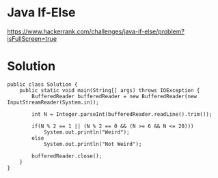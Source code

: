 # Java If-Else

https://www.hackerrank.com/challenges/java-if-else/problem?isFullScreen=true

# Solution

```
public class Solution {
    public static void main(String[] args) throws IOException {
        BufferedReader bufferedReader = new BufferedReader(new InputStreamReader(System.in));

        int N = Integer.parseInt(bufferedReader.readLine().trim());

        if(N % 2 == 1 || (N % 2 == 0 && (N >= 6 && N <= 20)))
            System.out.println("Weird");
        else
            System.out.println("Not Weird");
            
        bufferedReader.close();
    }
}
```